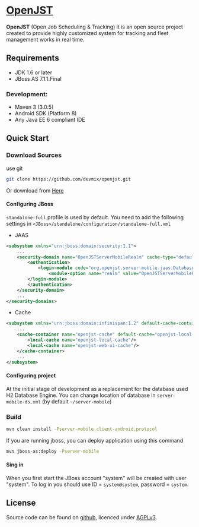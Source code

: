 # [OpenJST](https://github.com/devmix/openjst.git)
 
**OpenJST** (Open Job Scheduling & Tracking) it is an open source project created to provide highly customized system for tracking and fleet management works in real time.

## Requirements
 * JDK 1.6 or later
 * JBoss AS 7.1.1.Final

### Development:
 * Maven 3 (3.0.5)
 * Android SDK (Platform 8)
 * Any Java EE 6 compliant IDE

## Quick Start
 
### Download Sources
 
use git
 
```bash
git clone https://github.com/devmix/openjst.git
```

Or download from [Here](https://github.com/devmix/openjst/archive/master.zip)
 
#### Configuring JBoss

`standalone-full` profile is used by default. You need to add the following settings in `<JBoss>/standalone/configuration/standalone-full.xml`

* JAAS

```xml
<subsystem xmlns="urn:jboss:domain:security:1.1">
    ...
    <security-domain name="OpenJSTServerMobileRealm" cache-type="default">
        <authentication>
            <login-module code="org.openjst.server.mobile.jaas.DatabaseLoginModule" flag="required">
                <module-option name="realm" value="OpenJSTServerMobileRealm"/>
        </login-module>
        </authentication>
    </security-domain>
    ...
</security-domains>
```
* Cache

```xml
<subsystem xmlns="urn:jboss:domain:infinispan:1.2" default-cache-container="hibernate">
    ...
    <cache-container name="openjst-cache" default-cache="openjst-local-cache" start="EAGER">
        <local-cache name="openjst-local-cache"/>
        <local-cache name="openjst-web-ui-cache"/>
    </cache-container>
    ...
</subsystem>
```

#### Configuring project

At the initial stage of development as a replacement for the database used H2 Database Engine. You can change location of database in `server-mobile-ds.xml` (by default `~/server-mobile`)

### Build

```bash
mvn clean install -Pserver-mobile,client-android,protocol
```

If you are running jboss, you can deploy application using this command

```bash
mvn jboss-as:deploy -Pserver-mobile
```

#### Sing in

When you first start the JBoss account "system" will be created with user "system". To log in you should use ID = `system@system`, password = `system`.
 
## License
 
Source code can be found on [github](https://github.com/devmix/openjst.git), licenced under [AGPLv3](http://www.gnu.org/licenses/agpl.html).
